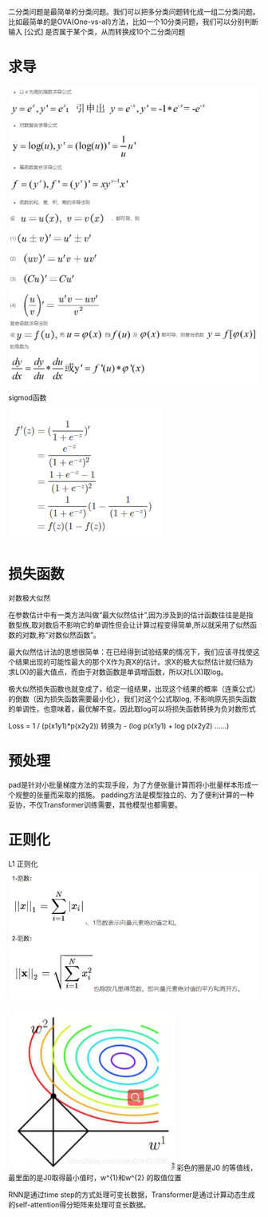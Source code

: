 
二分类问题是最简单的分类问题。我们可以把多分类问题转化成一组二分类问题。比如最简单的是OVA(One-vs-all)方法，比如一个10分类问题，我们可以分别判断输入 [公式] 是否属于某个类，从而转换成10个二分类问题

# 求导

![](pic/2021-03-18-22-55-11.png)

sigmod函数

![](pic/2021-03-18-22-53-24.png)


# 损失函数

对数极大似然

在参数估计中有一类方法叫做“最大似然估计”,因为涉及到的估计函数往往是是指数型族,取对数后不影响它的单调性但会让计算过程变得简单,所以就采用了似然函数的对数,称“对数似然函数”。

最大似然估计法的思想很简单：在已经得到试验结果的情况下，我们应该寻找使这个结果出现的可能性最大的那个X作为真X的估计。求X的极大似然估计就归结为求L(X)的最大值点，而由于对数函数是单调增函数，所以对L(X)取log。

极大似然损失函数也就变成了，给定一组结果，出现这个结果的概率（连乘公式）的倒数（因为损失函数需要最小化），我们对这个公式取log, 不影响原先损失函数的单调性，也意味着，最优解不变。因此取log可以将损失函数转换为负对数形式

Loss = 1 / (p(x1y1)*p(x2y2))
转换为 - (log p(x1y1) + log p(x2y2) ......)


# 预处理

pad是针对小批量梯度方法的实现手段，为了方便张量计算而将小批量样本形成一个规整的张量而采取的措施。
padding方法是模型独立的、为了便利计算的一种妥协，不仅Transformer训练需要，其他模型也都需要。



# 正则化
L1 正则化
![](pic/2021-03-19-19-38-14.png)

![](pic/2021-03-19-19-38-34.png)
彩色的圈是J0 的等值线，最里面的是J0取得最小值时，w^{1}和w^{2} 的取值位置


RNN是通过time step的方式处理可变长数据，Transformer是通过计算动态生成的self-attention得分矩阵来处理可变长数据。
